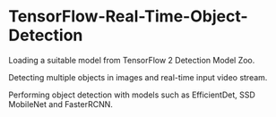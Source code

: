 # TensorFlow-Real-Time-Object-Detection
Loading a suitable model from TensorFlow 2 Detection Model Zoo.

Detecting multiple objects in images and real-time input video stream. 

Performing object detection with models such as EfficientDet, SSD MobileNet and FasterRCNN.
